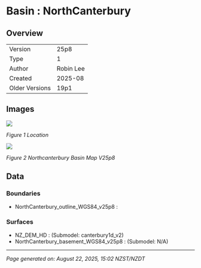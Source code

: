 # Basin : NorthCanterbury

## Overview
|         |                     |
|---------|---------------------|
| Version | 25p8           |
| Type    | 1        |
| Author  | Robin Lee            |
| Created | 2025-08           |
| Older Versions | 19p1 |


## Images
![](../images/maps/canterbury_region.png)

*Figure 1 Location*

![](../images/regional/NorthCanterbury_basin_map_v25p8.png)

*Figure 2 Northcanterbury Basin Map V25p8*


## Data
### Boundaries
- NorthCanterbury_outline_WGS84_v25p8 : 

### Surfaces
- NZ_DEM_HD :  (Submodel: canterbury1d_v2)
- NorthCanterbury_basement_WGS84_v25p8 :  (Submodel: N/A)

---
*Page generated on: August 22, 2025, 15:02 NZST/NZDT*
